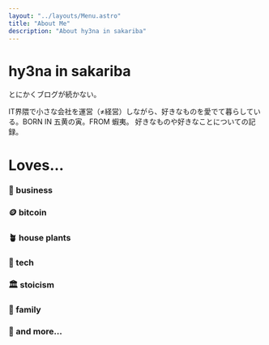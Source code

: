 ```yaml
---
layout: "../layouts/Menu.astro"
title: "About Me"
description: "About hy3na in sakariba"
---
```


# hy3na in sakariba
とにかくブログが続かない。

IT界隈で小さな会社を運営（≠経営）しながら、好きなものを愛でて暮らしている。BORN IN 五黄の寅。FROM 蝦夷。
好きなものや好きなことについての記録。

# Loves...

### 🍄 business
### 🪙 bitcoin
### 🪴 house plants
### 🐆 tech
### 🏛️ stoicism
### 🏡 family
### 🦇 and more...